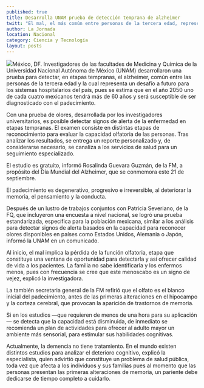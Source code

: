 ```yaml
---
published: true
title: Desarrolla UNAM prueba de detección temprana de alzheimer
twitt: "El mal, el más común entre personas de la tercera edad, representa un desafío para los sistemas hospitalarios."
author: La Jornada
location: Nacional
category: Ciencia y Tecnología
layout: posts
---
```


![](http://i.imgur.com/mIqhzKAm.jpg)México, DF. Investigadores de las facultades de Medicina y Química de la Universidad Nacional Autónoma de México (UNAM) desarrollaron una prueba para detectar, en etapas tempranas, el alzheimer, común entre las personas de la tercera edad y la cual representa un desafío a futuro para los sistemas hospitalarios del país, pues se estima que en el año 2050 uno de cada cuatro mexicanos tendrá más de 60 años y será susceptible de ser diagnosticado con el padecimiento.

Con una prueba de olores, desarrollada por los investigadores universitarios, es posible detectar signos de alerta de la enfermedad en etapas tempranas. El examen consiste en distintas etapas de reconocimiento para evaluar la capacidad olfatoria de las personas. Tras analizar los resultados, se entrega un reporte personalizado y, de considerarse necesario, se canaliza a los servicios de salud para un seguimiento especializado.

El estudio es gratuito, informó Rosalinda Guevara Guzmán, de la FM, a propósito del Día Mundial del Alzheimer, que se conmemora este 21 de septiembre.

El padecimiento es degenerativo, progresivo e irreversible, al deteriorar la memoria, el pensamiento y la conducta.

Después de un lustro de trabajos conjuntos con Patricia Severiano, de la FQ, que incluyeron una encuesta a nivel nacional, se logró una prueba estandarizada, específica para la población mexicana, similar a los análisis para detectar signos de alerta basados en la capacidad para reconocer olores disponibles en países como Estados Unidos, Alemania o Japón, informó la UNAM en un comunicado.

Al inicio, el mal implica la pérdida de la función olfatoria, etapa que constituye una ventana de oportunidad para detectarla y así ofrecer calidad de vida a los pacientes. La familia no sabe identificarla y los enfermos menos, pues con frecuencia se cree que este menoscabo es un signo de vejez, explicó la investigadora.

La también secretaria general de la FM refirió que el olfato es el blanco inicial del padecimiento, antes de las primeras alteraciones en el hipocampo y la corteza cerebral, que provocan la aparición de trastornos de memoria.

Si en los estudios —que requieren de menos de una hora para su aplicación— se detecta que la capacidad está disminuida, de inmediato se recomienda un plan de actividades para ofrecer al adulto mayor un ambiente más sensorial, para estimular sus habilidades cognitivas.

Actualmente, la demencia no tiene tratamiento. En el mundo existen distintos estudios para analizar el deterioro cognitivo, explicó la especialista, quien advirtió que constituye un problema de salud pública, toda vez que afecta a los individuos y sus familias pues al momento que las personas presentan las primeras alteraciones de memoria, un pariente debe dedicarse de tiempo completo a cuidarlo.
